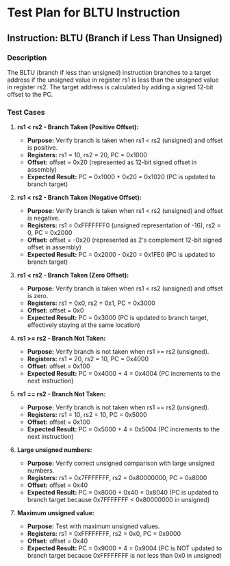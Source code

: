 # Test Plan for BLTU Instruction

## Instruction: BLTU (Branch if Less Than Unsigned)

### Description
The BLTU (branch if less than unsigned) instruction branches to a target address if the unsigned value in register rs1 is less than the unsigned value in register rs2. The target address is calculated by adding a signed 12-bit offset to the PC.

### Test Cases

1.  **rs1 < rs2 - Branch Taken (Positive Offset):**
    -   **Purpose:** Verify branch is taken when rs1 < rs2 (unsigned) and offset is positive.
    -   **Registers:** rs1 = 10, rs2 = 20, PC = 0x1000
    -   **Offset:** offset = 0x20 (represented as 12-bit signed offset in assembly)
    -   **Expected Result:** PC = 0x1000 + 0x20 = 0x1020 (PC is updated to branch target)

2.  **rs1 < rs2 - Branch Taken (Negative Offset):**
    -   **Purpose:** Verify branch is taken when rs1 < rs2 (unsigned) and offset is negative.
    -   **Registers:** rs1 = 0xFFFFFFF0 (unsigned representation of -16), rs2 = 0, PC = 0x2000
    -   **Offset:** offset = -0x20 (represented as 2's complement 12-bit signed offset in assembly)
    -   **Expected Result:** PC = 0x2000 - 0x20 = 0x1FE0 (PC is updated to branch target)

3.  **rs1 < rs2 - Branch Taken (Zero Offset):**
    -   **Purpose:** Verify branch is taken when rs1 < rs2 (unsigned) and offset is zero.
    -   **Registers:** rs1 = 0x0, rs2 = 0x1, PC = 0x3000
    -   **Offset:** offset = 0x0
    -   **Expected Result:** PC = 0x3000 (PC is updated to branch target, effectively staying at the same location)

4.  **rs1 >= rs2 - Branch Not Taken:**
    -   **Purpose:** Verify branch is not taken when rs1 >= rs2 (unsigned).
    -   **Registers:** rs1 = 20, rs2 = 10, PC = 0x4000
    -   **Offset:** offset = 0x100
    -   **Expected Result:** PC = 0x4000 + 4 = 0x4004 (PC increments to the next instruction)

5.  **rs1 == rs2 - Branch Not Taken:**
    -   **Purpose:** Verify branch is not taken when rs1 == rs2 (unsigned).
    -   **Registers:** rs1 = 10, rs2 = 10, PC = 0x5000
    -   **Offset:** offset = 0x100
    -   **Expected Result:** PC = 0x5000 + 4 = 0x5004 (PC increments to the next instruction)

6. **Large unsigned numbers:**
    -   **Purpose:** Verify correct unsigned comparison with large unsigned numbers.
    -   **Registers:** rs1 = 0x7FFFFFFF, rs2 = 0x80000000, PC = 0x8000
    -   **Offset:** offset = 0x40
    -   **Expected Result:** PC = 0x8000 + 0x40 = 0x8040 (PC is updated to branch target because 0x7FFFFFFF < 0x80000000 in unsigned)

7. **Maximum unsigned value:**
    -   **Purpose:** Test with maximum unsigned values.
    -   **Registers:** rs1 = 0xFFFFFFFF, rs2 = 0x0, PC = 0x9000
    -   **Offset:** offset = 0x40
    -   **Expected Result:** PC = 0x9000 + 4 = 0x9004 (PC is NOT updated to branch target because 0xFFFFFFFF is not less than 0x0 in unsigned)

